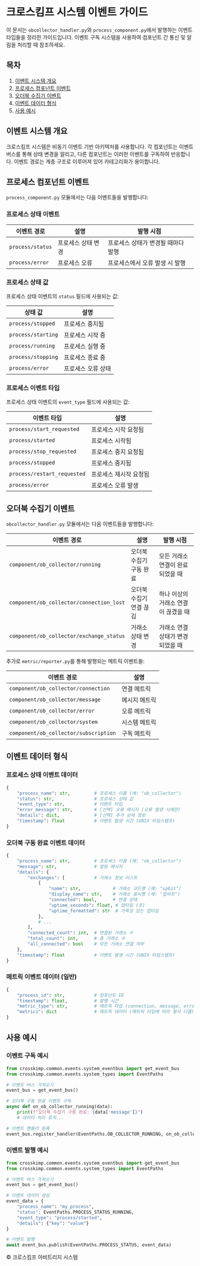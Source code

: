 # 크로스킴프 시스템 이벤트 가이드

이 문서는 `obcollector_handler.py`와 `process_component.py`에서 발행하는 이벤트 타입들을 정리한 가이드입니다. 이벤트 구독 시스템을 사용하여 컴포넌트 간 통신 및 알림을 처리할 때 참조하세요.

## 목차

1. [이벤트 시스템 개요](#이벤트-시스템-개요)
2. [프로세스 컴포넌트 이벤트](#프로세스-컴포넌트-이벤트)
3. [오더북 수집기 이벤트](#오더북-수집기-이벤트)
4. [이벤트 데이터 형식](#이벤트-데이터-형식)
5. [사용 예시](#사용-예시)

## 이벤트 시스템 개요

크로스킴프 시스템은 비동기 이벤트 기반 아키텍처를 사용합니다. 각 컴포넌트는 이벤트 버스를 통해 상태 변경을 알리고, 다른 컴포넌트는 이러한 이벤트를 구독하여 반응합니다. 이벤트 경로는 계층 구조로 이루어져 있어 카테고리화가 용이합니다.

## 프로세스 컴포넌트 이벤트

`process_component.py` 모듈에서는 다음 이벤트들을 발행합니다:

### 프로세스 상태 이벤트

| 이벤트 경로 | 설명 | 발행 시점 |
|------------|------|----------|
| `process/status` | 프로세스 상태 변경 | 프로세스 상태가 변경될 때마다 발행 |
| `process/error` | 프로세스 오류 | 프로세스에서 오류 발생 시 발행 |

### 프로세스 상태 값

프로세스 상태 이벤트의 `status` 필드에 사용되는 값:

| 상태 값 | 설명 |
|--------|------|
| `process/stopped` | 프로세스 중지됨 |
| `process/starting` | 프로세스 시작 중 |
| `process/running` | 프로세스 실행 중 |
| `process/stopping` | 프로세스 종료 중 |
| `process/error` | 프로세스 오류 상태 |

### 프로세스 이벤트 타입

프로세스 상태 이벤트의 `event_type` 필드에 사용되는 값:

| 이벤트 타입 | 설명 |
|------------|------|
| `process/start_requested` | 프로세스 시작 요청됨 |
| `process/started` | 프로세스 시작됨 |
| `process/stop_requested` | 프로세스 중지 요청됨 |
| `process/stopped` | 프로세스 중지됨 |
| `process/restart_requested` | 프로세스 재시작 요청됨 |
| `process/error` | 프로세스 오류 발생 |

## 오더북 수집기 이벤트

`obcollector_handler.py` 모듈에서는 다음 이벤트들을 발행합니다:

| 이벤트 경로 | 설명 | 발행 시점 |
|------------|------|----------|
| `component/ob_collector/running` | 오더북 수집기 구동 완료 | 모든 거래소 연결이 완료되었을 때 |
| `component/ob_collector/connection_lost` | 오더북 수집기 연결 끊김 | 하나 이상의 거래소 연결이 끊겼을 때 |
| `component/ob_collector/exchange_status` | 거래소 상태 변경 | 거래소 연결 상태가 변경되었을 때 |

추가로 `metric/reporter.py`를 통해 발행되는 메트릭 이벤트들:

| 이벤트 경로 | 설명 |
|------------|------|
| `component/ob_collector/connection` | 연결 메트릭 |
| `component/ob_collector/message` | 메시지 메트릭 |
| `component/ob_collector/error` | 오류 메트릭 |
| `component/ob_collector/system` | 시스템 메트릭 |
| `component/ob_collector/subscription` | 구독 메트릭 |

## 이벤트 데이터 형식

### 프로세스 상태 이벤트 데이터

```python
{
    "process_name": str,         # 프로세스 이름 (예: "ob_collector")
    "status": str,               # 프로세스 상태 값
    "event_type": str,           # 이벤트 타입
    "error_message": str,        # [선택] 오류 메시지 (오류 발생 시에만)
    "details": dict,             # [선택] 추가 상세 정보
    "timestamp": float           # 이벤트 발생 시간 (UNIX 타임스탬프)
}
```

### 오더북 구동 완료 이벤트 데이터

```python
{
    "process_name": str,         # 프로세스 이름 (예: "ob_collector")
    "message": str,              # 알림 메시지
    "details": {
        "exchanges": [           # 거래소 정보 리스트
            {
                "name": str,            # 거래소 코드명 (예: "upbit")
                "display_name": str,    # 거래소 표시명 (예: "업비트")
                "connected": bool,      # 연결 상태
                "uptime_seconds": float, # 업타임 (초)
                "uptime_formatted": str  # 가독성 있는 업타임
            },
            # ...
        ],
        "connected_count": int,  # 연결된 거래소 수
        "total_count": int,      # 총 거래소 수
        "all_connected": bool    # 모든 거래소 연결 여부
    },
    "timestamp": float           # 이벤트 발생 시간 (UNIX 타임스탬프)
}
```

### 메트릭 이벤트 데이터 (일반)

```python
{
    "process_id": str,           # 컴포넌트 ID
    "timestamp": float,          # 발행 시간
    "metric_type": str,          # 메트릭 타입 (connection, message, error 등)
    "metrics": dict              # 메트릭 데이터 (메트릭 타입에 따라 형식 다름)
}
```

## 사용 예시

### 이벤트 구독 예시

```python
from crosskimp.common.events.system_eventbus import get_event_bus
from crosskimp.common.events.system_types import EventPaths

# 이벤트 버스 가져오기
event_bus = get_event_bus()

# 오더북 구동 완료 이벤트 구독
async def on_ob_collector_running(data):
    print(f"오더북 수집기 구동 완료: {data['message']}")
    # 데이터 처리 로직...

# 이벤트 핸들러 등록
event_bus.register_handler(EventPaths.OB_COLLECTOR_RUNNING, on_ob_collector_running)
```

### 이벤트 발행 예시

```python
from crosskimp.common.events.system_eventbus import get_event_bus
from crosskimp.common.events.system_types import EventPaths

# 이벤트 버스 가져오기
event_bus = get_event_bus()

# 이벤트 데이터 생성
event_data = {
    "process_name": "my_process",
    "status": EventPaths.PROCESS_STATUS_RUNNING,
    "event_type": "process/started",
    "details": {"key": "value"}
}

# 이벤트 발행
await event_bus.publish(EventPaths.PROCESS_STATUS, event_data)
```

© 크로스킴프 아비트리지 시스템